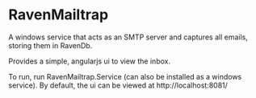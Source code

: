 RavenMailtrap
=============

A windows service that acts as an SMTP server and captures all emails, storing them in RavenDb. 

Provides a simple, angularjs ui to view the inbox. 

To run, run RavenMailtrap.Service (can also be installed as a windows service). By default, the ui can be viewed at http://localhost:8081/
